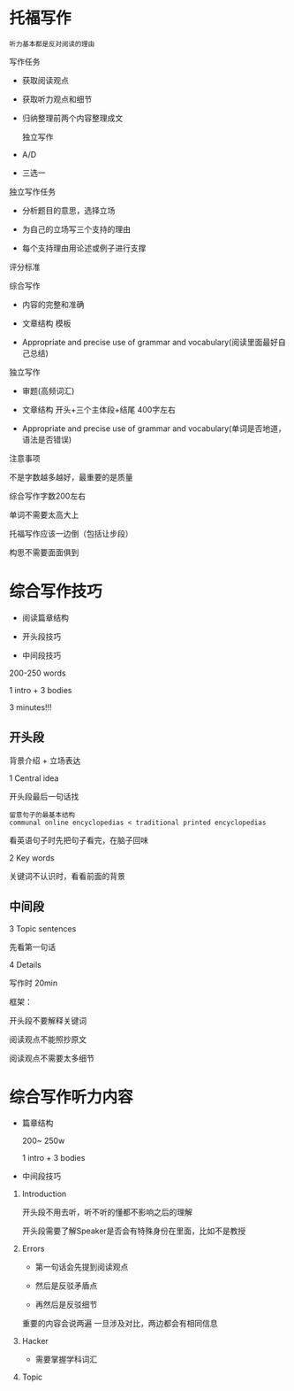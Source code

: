 # 托福写作

```
听力基本都是反对阅读的理由
```

写作任务

- 获取阅读观点

- 获取听力观点和细节

- 归纳整理前两个内容整理成文

  独立写作

- A/D

- 三选一

独立写作任务

- 分析题目的意思，选择立场

- 为自己的立场写三个支持的理由

- 每个支持理由用论述或例子进行支撑

评分标准

综合写作

- 内容的完整和准确

- 文章结构 模板

- Appropriate and precise use of grammar and vocabulary(阅读里面最好自己总结)

独立写作

- 审题(高频词汇)

- 文章结构 开头+三个主体段+结尾 400字左右

- Appropriate and precise use of grammar and vocabulary(单词是否地道，语法是否错误)

注意事项

不是字数越多越好，最重要的是质量

综合写作字数200左右

单词不需要太高大上

托福写作应该一边倒（包括让步段）

构思不需要面面俱到



# 综合写作技巧

- 阅读篇章结构

- 开头段技巧

- 中间段技巧

200-250 words

1 intro + 3 bodies

3 minutes!!!

## 开头段

背景介绍 + 立场表达

1 Central idea

开头段最后一句话找

```
留意句子的最基本结构
communal online encyclopedias < traditional printed encyclopedias
```

看英语句子时先把句子看完，在脑子回味

2 Key words

 关键词不认识时，看看前面的背景

## 中间段

3 Topic sentences

先看第一句话

4 Details

 写作时 20min

框架：

开头段不要解释关键词

阅读观点不能照抄原文

阅读观点不需要太多细节 

# 综合写作听力内容

- 篇章结构

  200~ 250w 

  1 intro + 3 bodies

- 中间段技巧 

1. Introduction

   开头段不用去听，听不听的懂都不影响之后的理解

   开头段需要了解Speaker是否会有特殊身份在里面，比如不是教授

2. Errors

   - 第一句话会先提到阅读观点

   - 然后是反驳矛盾点

   - 再然后是反驳细节

   重要的内容会说两遍 一旦涉及对比，两边都会有相同信息

3. Hacker

   -  需要掌握学科词汇

4. Topic

    
